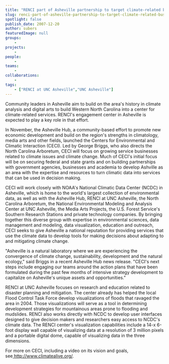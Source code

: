 ```yaml
---
title: "RENCI part of Asheville partnership to target climate-related businesses"
slug: renci-part-of-asheville-partnership-to-target-climate-related-businesses
spotlight: false
publish_date: 2007-12-20
author: subers
featuredImage: null
groups:
    - 
projects:
    - 
people:
    - 
teams: 
    - 
collaborations:
    - 
tags:
    - ["RENCI at UNC Asheville","UNC Asheville"]
---
```

Community leaders in Asheville aim to build on the area's history in climate analysis and digital arts to build Western North Carolina into a center for climate-related services. RENCI's engagement center in Asheville is expected to play a key role in that effort.

<!--more-->

In November, the Asheville Hub, a community-based effort to promote new economic development and build on the region's strengths in climatology, media arts and other fields, launched the Centers for Environmental and Climatic Interaction (CECI). Led by George Briggs, who also directs the North Carolina Arboretum, CECI will focus on growing service businesses related to climate issues and climate change. Much of CECI's initial focus will be on securing federal and state grants and on building partnerships with government agencies, businesses and academia to develop Ashville as an area with the expertise and resources to turn climatic data into services that can be used in decision making.

CECI will work closely with NOAA's National Climatic Data Center (NCDC) in Asheville, which is home to the world's largest collection of environmental data, as well as with the Asheville Hub, RENCI at UNC Asheville, the North Carolina Arboretum, the National Environmental Modeling and Analysis Center at UNC Asheville, the Media Arts Projects, the U.S. Forest Service's Southern Research Stations and private technology companies. By bringing together this diverse group with expertise in environmental sciences, data management and modeling, data visualization, education and outreach, CECI seeks to give Asheville a national reputation for providing services that use the climate data to develop tools for making decisions about adapting to and mitigating climate change.

"Asheville is a natural laboratory where we are experiencing the convergence of climate change, sustainability, development and the natural ecology," said Briggs in a recent Asheville Hub news release. "CECI's next steps include engaging our teams around the action plans that have been formulated during the past few months of intensive strategy development to capitalize on Asheville's unique assets and opportunities."

RENCI at UNC Asheville focuses on research and education related to disaster planning and mitigation. The center already has helped the local Flood Control Task Force develop visualizations of floods that ravaged the area in 2004. Those visualizations will serve as a tool in determining development strategies for mountainous areas prone to flooding and mudslides. RENCI also works directly with NCDC to develop user interfaces designed to give decision makers and researchers easy access to NCDC's climate data. The RENCI center's visualization capabilities include a 14-x 6-foot display wall capable of visualizing data at a resolution of 3 million pixels and a portable digital dome, capable of visualizing data in the three dimensions.

For more on CECI, including a video on its vision and goals, see<a href="http://www.climatealive.org/" target="_blank"> http://www.climatealive.org/</a>.
